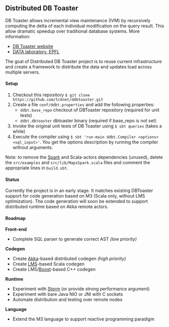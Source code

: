 ## Distributed DB Toaster
DB Toaster allows incremental view maintenance (IVM) by recursively computing
the delta of each individual modification on the query result. This allow dramatic
speedup over traditional database systems. More information:

   * [DB Toaster website](http://www.dbtoaster.org)
   * [DATA laboratory, EPFL](http://data.epfl.ch)

The goal of Distributed DB Toaster project is to reuse current infrastructure and create a framework to distribute the data and updates load across multiple servers.

#### Setup
1. Checkout this repository `$ git clone https://github.com/tcknet/ddbtoaster.git`
2. Create a file `conf/ddbt.properties` and add the following properties:
   - `ddbt.base_repo` checkout of DBToaster repository (required for unit tests)
   - `ddbt.dbtoaster` dbtoaster binary (required if base_repo is not set)
4. Invoke the original unit tests of DB Toaster using `$ sbt queries` (takes a while)
5. Execute the compiler using `$ sbt 'run-main ddbt.Compiler <options> <sql_input>'`. You get the options description by running the compiler without arguments.

Note: to remove the [Spark](http://spark-project.org) and Scala-actors dependencies (unused), delete the `src/examples` and `src/lib/MapsSpark.scala` files and comment the appropriate lines in `build.sbt`.

#### Status
Currently the project is in an early stage. It matches existing DBToaster support for code generation based on M3 (Scala only, without LMS optimization). The code generation will soon be extended to support distributed runtime based on Akka remote actors.

#### Roadmap
__Front-end__

- Complete SQL parser to generate correct AST _(low priority)_

__Codegen__

- Create [Akka](http://akka.io)-based distributed codegen _(high priority)_
- Create [LMS](https://github.com/TiarkRompf/virtualization-lms-core)-based Scala codegen
- Create LMS/[Boost](http://www.boost.org)-based C++ codegen

__Runtime__

- Experiment with [Storm](http://storm-project.net) (or provide strong performance argument)
- Experiment with bare Java NIO or JNI with C sockets
- Automate distribution and testing over remote nodes

__Language__

- Extend the M3 language to support reactive programming paradigm
